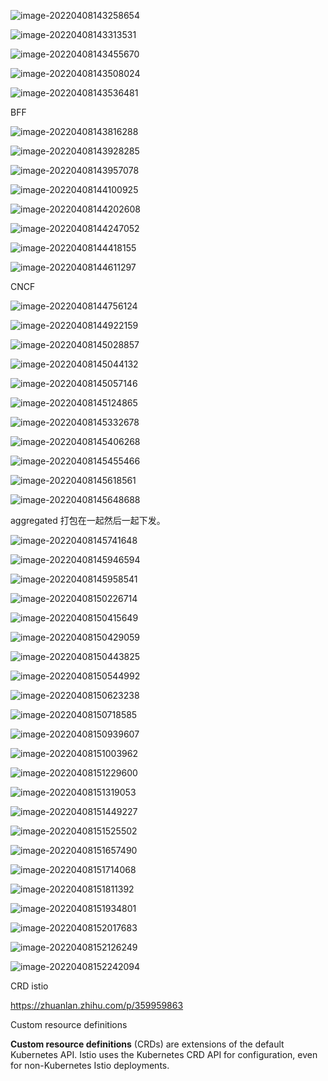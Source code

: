 ![image-20220408143258654](/Users/kestrel/developer/nrookie.github.io/collections/k8s-related/Service-mesh/image-20220408143258654.png)



![image-20220408143313531](/Users/kestrel/developer/nrookie.github.io/collections/k8s-related/Service-mesh/image-20220408143313531.png)



![image-20220408143455670](/Users/kestrel/developer/nrookie.github.io/collections/k8s-related/Service-mesh/image-20220408143455670.png)



![image-20220408143508024](/Users/kestrel/developer/nrookie.github.io/collections/k8s-related/Service-mesh/image-20220408143508024.png)





![image-20220408143536481](/Users/kestrel/developer/nrookie.github.io/collections/k8s-related/Service-mesh/image-20220408143536481.png)



BFF



![image-20220408143816288](/Users/kestrel/developer/nrookie.github.io/collections/k8s-related/Service-mesh/image-20220408143816288.png)



![image-20220408143928285](/Users/kestrel/developer/nrookie.github.io/collections/k8s-related/Service-mesh/image-20220408143928285.png)



![image-20220408143957078](/Users/kestrel/developer/nrookie.github.io/collections/k8s-related/Service-mesh/image-20220408143957078.png)



![image-20220408144100925](/Users/kestrel/developer/nrookie.github.io/collections/k8s-related/Service-mesh/image-20220408144100925.png)





![image-20220408144202608](/Users/kestrel/developer/nrookie.github.io/collections/k8s-related/Service-mesh/image-20220408144202608.png)





![image-20220408144247052](/Users/kestrel/developer/nrookie.github.io/collections/k8s-related/Service-mesh/image-20220408144247052.png)





![image-20220408144418155](/Users/kestrel/developer/nrookie.github.io/collections/k8s-related/Service-mesh/image-20220408144418155.png)





![image-20220408144611297](/Users/kestrel/developer/nrookie.github.io/collections/k8s-related/Service-mesh/image-20220408144611297.png)





CNCF



![image-20220408144756124](/Users/kestrel/developer/nrookie.github.io/collections/k8s-related/Service-mesh/image-20220408144756124.png)



![image-20220408144922159](/Users/kestrel/developer/nrookie.github.io/collections/k8s-related/Service-mesh/image-20220408144922159.png)



![image-20220408145028857](/Users/kestrel/developer/nrookie.github.io/collections/k8s-related/Service-mesh/image-20220408145028857.png)





![image-20220408145044132](/Users/kestrel/developer/nrookie.github.io/collections/k8s-related/Service-mesh/image-20220408145044132.png)



![image-20220408145057146](/Users/kestrel/developer/nrookie.github.io/collections/k8s-related/Service-mesh/image-20220408145057146.png)





![image-20220408145124865](/Users/kestrel/developer/nrookie.github.io/collections/k8s-related/Service-mesh/image-20220408145124865.png)



![image-20220408145332678](/Users/kestrel/developer/nrookie.github.io/collections/k8s-related/Service-mesh/image-20220408145332678.png)

![image-20220408145406268](/Users/kestrel/developer/nrookie.github.io/collections/k8s-related/Service-mesh/image-20220408145406268.png)

![image-20220408145455466](/Users/kestrel/developer/nrookie.github.io/collections/k8s-related/Service-mesh/image-20220408145455466.png)



![image-20220408145618561](/Users/kestrel/developer/nrookie.github.io/collections/k8s-related/Service-mesh/image-20220408145618561.png)

![image-20220408145648688](/Users/kestrel/developer/nrookie.github.io/collections/k8s-related/Service-mesh/image-20220408145648688.png)



aggregated 打包在一起然后一起下发。



![image-20220408145741648](/Users/kestrel/developer/nrookie.github.io/collections/k8s-related/Service-mesh/image-20220408145741648.png)



![image-20220408145946594](/Users/kestrel/developer/nrookie.github.io/collections/k8s-related/Service-mesh/image-20220408145946594.png)





![image-20220408145958541](/Users/kestrel/developer/nrookie.github.io/collections/k8s-related/Service-mesh/image-20220408145958541.png)



![image-20220408150226714](/Users/kestrel/developer/nrookie.github.io/collections/k8s-related/Service-mesh/image-20220408150226714.png)



![image-20220408150415649](/Users/kestrel/developer/nrookie.github.io/collections/k8s-related/Service-mesh/image-20220408150415649.png)





![image-20220408150429059](/Users/kestrel/developer/nrookie.github.io/collections/k8s-related/Service-mesh/image-20220408150429059.png)



![image-20220408150443825](/Users/kestrel/developer/nrookie.github.io/collections/k8s-related/Service-mesh/image-20220408150443825.png)



![image-20220408150544992](/Users/kestrel/developer/nrookie.github.io/collections/k8s-related/Service-mesh/image-20220408150544992.png)



![image-20220408150623238](/Users/kestrel/developer/nrookie.github.io/collections/k8s-related/Service-mesh/image-20220408150623238.png)





![image-20220408150718585](/Users/kestrel/developer/nrookie.github.io/collections/k8s-related/Service-mesh/image-20220408150718585.png)

![image-20220408150939607](/Users/kestrel/developer/nrookie.github.io/collections/k8s-related/Service-mesh/image-20220408150939607.png)



![image-20220408151003962](/Users/kestrel/developer/nrookie.github.io/collections/k8s-related/Service-mesh/image-20220408151003962.png)





![image-20220408151229600](/Users/kestrel/developer/nrookie.github.io/collections/k8s-related/Service-mesh/image-20220408151229600.png)



![image-20220408151319053](/Users/kestrel/developer/nrookie.github.io/collections/k8s-related/Service-mesh/image-20220408151319053.png)





![image-20220408151449227](/Users/kestrel/developer/nrookie.github.io/collections/k8s-related/Service-mesh/image-20220408151449227.png)



![image-20220408151525502](/Users/kestrel/developer/nrookie.github.io/collections/k8s-related/Service-mesh/image-20220408151525502.png)







![image-20220408151657490](/Users/kestrel/developer/nrookie.github.io/collections/k8s-related/Service-mesh/image-20220408151657490.png)





![image-20220408151714068](/Users/kestrel/developer/nrookie.github.io/collections/k8s-related/Service-mesh/image-20220408151714068.png)



![image-20220408151811392](/Users/kestrel/developer/nrookie.github.io/collections/k8s-related/Service-mesh/image-20220408151811392.png)



![image-20220408151934801](/Users/kestrel/developer/nrookie.github.io/collections/k8s-related/Service-mesh/image-20220408151934801.png)

![image-20220408152017683](/Users/kestrel/developer/nrookie.github.io/collections/k8s-related/Service-mesh/image-20220408152017683.png)



![image-20220408152126249](/Users/kestrel/developer/nrookie.github.io/collections/k8s-related/Service-mesh/image-20220408152126249.png)



![image-20220408152242094](/Users/kestrel/developer/nrookie.github.io/collections/k8s-related/Service-mesh/image-20220408152242094.png)





CRD istio



https://zhuanlan.zhihu.com/p/359959863

Custom resource definitions

**Custom resource definitions** (CRDs) are extensions of the default Kubernetes API. Istio uses the Kubernetes CRD API for configuration, even for non-Kubernetes Istio deployments.
